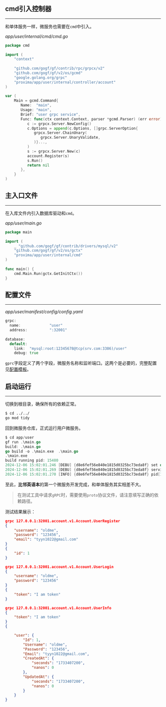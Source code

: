 ## cmd引入控制器
---
和单体服务一样，微服务也需要在`cmd`中引入。

*app/user/internal/cmd/cmd.go*
```go
package cmd  
  
import (  
    "context"  
  
    "github.com/gogf/gf/contrib/rpc/grpcx/v2"
    "github.com/gogf/gf/v2/os/gcmd"
    "google.golang.org/grpc"
    "proxima/app/user/internal/controller/account"
)  
  
var (  
    Main = gcmd.Command{  
       Name:  "main",  
       Usage: "main",  
       Brief: "user grpc service",  
       Func: func(ctx context.Context, parser *gcmd.Parser) (err error) {  
          c := grpcx.Server.NewConfig()  
          c.Options = append(c.Options, []grpc.ServerOption{  
             grpcx.Server.ChainUnary(  
                grpcx.Server.UnaryValidate,  
             )}...,  
          )  
          s := grpcx.Server.New(c)  
          account.Register(s)  
          s.Run()  
          return nil  
       },  
    }  
)
```

## 主入口文件
---
在入库文件内引入数据库驱动和`cmd`。

*app/user/main.go*
```go
package main  
  
import (  
    _ "github.com/gogf/gf/contrib/drivers/mysql/v2"  
    "github.com/gogf/gf/v2/os/gctx"  
    "proxima/app/user/internal/cmd"
)  
  
func main() {  
    cmd.Main.Run(gctx.GetInitCtx())  
}
```

## 配置文件
---
*app/user/manifest/config/config.yaml*
```go
grpc:  
  name:             "user"
  address:          ":32001"
  
database:  
  default:  
    link:  "mysql:root:12345678@tcp(srv.com:3306)/user"  
    debug: true
```

`gprc`字段定义了两个字段，微服务名称和监听端口。这两个是必要的，完整配置见[配置模板](https://goframe.org/docs/micro-service/config#%E9%85%8D%E7%BD%AE%E6%A8%A1%E6%9D%BF)。

## 启动运行
---
切换到根目录，确保所有的依赖正常。

```bash
$ cd ../../
go mod tidy
```

回到微服务仓库，正式运行用户微服务。

```go
$ cd app/user
gf run .\main.go
build: .\main.go
go build -o .\main.exe  .\main.go
.\main.exe 
build running pid: 15480
2024-12-06 15:02:01.246 [DEBU] {d8e6fef56e840e1815d0325bc73eda8f} set default registry using file registry as no custom registry set, path: C:\Users\half\AppData\Local\Temp\gsvc
2024-12-06 15:02:01.269 [DEBU] {d8e6fef56e840e1815d0325bc73eda8f} service register: &{Head: Deployment: Namespace: Name:user Version: Endpoints:192.168.10.91:32001 Metadata:map[protocol:grpc]}
2024-12-06 15:02:01.270 [INFO] {d8e6fef56e840e1815d0325bc73eda8f} pid[15480]: grpc server started listening on [:32001]
```

至此，**比邻英语本**的第一个微服务开发完成，和单体服务其实相差不大。

> 在测试工具中请求`gRPC`时，需要使用`proto`协议文件，请注意填写正确的依赖路径。

测试结果展示：

```json
grpc 127.0.0.1:32001.account.v1.Account.UserRegister
{
    "username": "oldme",
    "password": "123456",
    "email": "tyyn1022@gmail.com"
}
{
    "id": 1
}

grpc 127.0.0.1:32001.account.v1.Account.UserLogin
{
    "username": "oldme",
    "password": "123456"
}
{
    "token": "I am token"
}

grpc 127.0.0.1:32001.account.v1.Account.UserInfo
{
    "token": "I am token"
}
{

    "user": {
        "Id": 1,
        "Username": "oldme",
        "Password": "123456",
        "Email": "tyyn1022@gmail.com",
        "CreatedAt": {
            "seconds": "1733407200",
            "nanos": 0
        },
        "UpdatedAt": {
            "seconds": "1733407200",
            "nanos": 0
        }
    }
}
```
